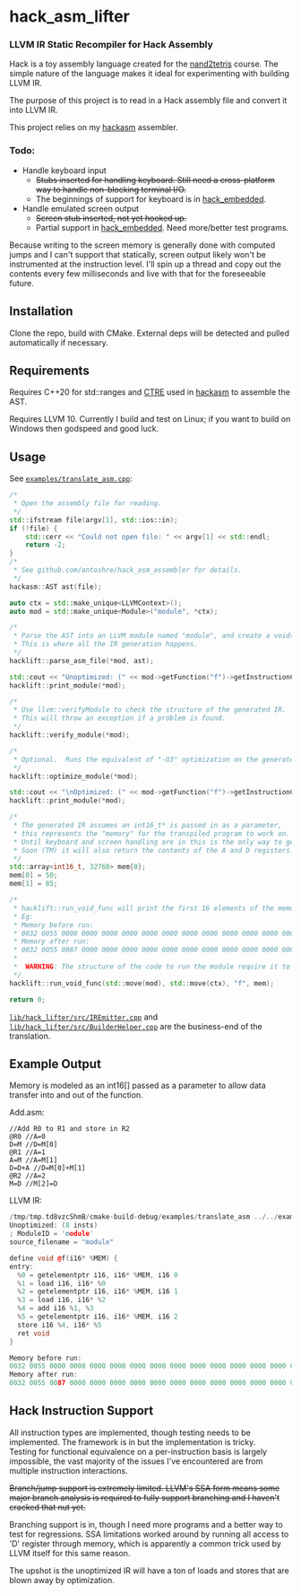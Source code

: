 # hack_asm_lifter
### LLVM IR Static Recompiler for Hack Assembly

Hack is a toy assembly language created for the [nand2tetris](https://www.nand2tetris.org/) course.  The simple nature of the language makes it ideal for experimenting with building LLVM IR.

The purpose of this project is to read in a Hack assembly file and convert it into LLVM IR.

This project relies on my [hackasm](https://github.com/antoshre/hack_asm_assembler) assembler.
 
### Todo:
* Handle keyboard input
    - ~~Stubs inserted for handling keyboard. Still need a cross-platform way to handle non-blocking terminal I/O.~~
    - The beginnings of support for keyboard is in [hack_embedded](https://github.com/antoshre/hack_embedded/).
* Handle emulated screen output
    - ~~Screen stub inserted, not yet hooked up.~~
    - Partial support in [hack_embedded](https://github.com/antoshre/hack_embedded/).  Need more/better test programs.

Because writing to the screen memory is generally done with computed jumps and I can't support that statically,
screen output likely won't be instrumented at the instruction level.  I'll spin up a thread and copy out the contents every few milliseconds
and live with that for the foreseeable future.

## Installation

Clone the repo, build with CMake.  External deps will be detected and pulled automatically if necessary.

## Requirements 

Requires C++20 for std::ranges and [CTRE](https://github.com/hanickadot/compile-time-regular-expressions) used in [hackasm](https://github.com/antoshre/hack_asm_assembler) to assemble the AST.

Requires LLVM 10.  Currently I build and test on Linux; if you want to build on Windows then godspeed and good luck.

## Usage

See
[`examples/translate_asm.cpp`](https://github.com/antoshre/hack_asm_lifter/blob/master/examples/translate_asm.cpp):
```cpp
/*
 * Open the assembly file for reading.
 */
std::ifstream file(argv[1], std::ios::in);
if (!file) {
    std::cerr << "Could not open file: " << argv[1] << std::endl;
    return -2;
}
/*
 * See github.com/antoshre/hack_asm_assembler for details.
 */
hackasm::AST ast(file);

auto ctx = std::make_unique<LLVMContext>();
auto mod = std::make_unique<Module>("module", *ctx);

/*
 * Parse the AST into an LLVM module named "module", and create a void(*)(int16_t*) function named "f".
 * This is where all the IR generation happens.
 */
hacklift::parse_asm_file(*mod, ast);

std::cout << "Unoptimized: (" << mod->getFunction("f")->getInstructionCount() << " insts)" << std::endl;
hacklift::print_module(*mod);

/*
 * Use llvm::verifyModule to check the structure of the generated IR.
 * This will throw an exception if a problem is found.
 */
hacklift::verify_module(*mod);

/*
 * Optional.  Runs the equivalent of "-O3" optimization on the generated IR.
 */
hacklift::optimize_module(*mod);

std::cout << "\nOptimized: (" << mod->getFunction("f")->getInstructionCount() << " insts)" << std::endl;
hacklift::print_module(*mod);

/*
 * The generated IR assumes an int16_t* is passed in as a parameter,
 * this represents the "memory" for the transpiled program to work on.
 * Until keyboard and screen handling are in this is the only way to get data into and out of the system.
 * Soon (TM) it will also return the contents of the A and D registers.
 */
std::array<int16_t, 32768> mem{0};
mem[0] = 50;
mem[1] = 85;

/*
 * hacklift::run_void_func will print the first 16 elements of the memory array before and after the IR is run.
 * Eg:
 * Memory before run:
 * 0032 0055 0000 0000 0000 0000 0000 0000 0000 0000 0000 0000 0000 0000 0000 0000 
 * Memory after run:
 * 0032 0055 0087 0000 0000 0000 0000 0000 0000 0000 0000 0000 0000 0000 0000 0000
 *  
 *  WARNING: The structure of the code to run the module require it to be moved so `mod` should be considered dead!
 */
hacklift::run_void_func(std::move(mod), std::move(ctx), "f", mem);

return 0;
```

[`lib/hack_lifter/src/IREmitter.cpp`](https://github.com/antoshre/hack_asm_lifter/blob/master/lib/hack_lifter/src/IREmitter.cpp)
and
[`lib/hack_lifter/src/BuilderHelper.cpp`](https://github.com/antoshre/hack_asm_lifter/blob/master/lib/hack_lifter/src/BuilderHelper.cpp)
are the business-end of the translation.

## Example Output

Memory is modeled as an int16[] passed as a parameter to allow data transfer into and out of the function.

Add.asm:
```
//Add R0 to R1 and store in R2
@R0 //A=0
D=M //D=M[0]
@R1 //A=1
A=M //A=M[1]
D=D+A //D=M[0]+M[1]
@R2 //A=2
M=D //M[2]=D
```
LLVM IR:
```cpp
/tmp/tmp.td8vzcShmB/cmake-build-debug/examples/translate_asm ../../examples/Add.asm
Unoptimized: (8 insts)
; ModuleID = 'module'
source_filename = "module"

define void @f(i16* %MEM) {
entry:
  %0 = getelementptr i16, i16* %MEM, i16 0
  %1 = load i16, i16* %0
  %2 = getelementptr i16, i16* %MEM, i16 1
  %3 = load i16, i16* %2
  %4 = add i16 %1, %3
  %5 = getelementptr i16, i16* %MEM, i16 2
  store i16 %4, i16* %5
  ret void
}

Memory before run:
0032 0055 0000 0000 0000 0000 0000 0000 0000 0000 0000 0000 0000 0000 0000 0000 
Memory after run:
0032 0055 0087 0000 0000 0000 0000 0000 0000 0000 0000 0000 0000 0000 0000 0000 
```

## Hack Instruction Support

All instruction types are implemented, though testing needs to be implemented.  The framework is in but the implementation is tricky.  
Testing for functional equivalence on a per-instruction basis is largely impossible, the vast majority of the issues I've
encountered are from multiple instruction interactions.


~~Branch/jump support is extremely limited.  LLVM's SSA form means some major branch analysis is required to fully support branching and I haven't cracked that nut yet.~~

Branching support is in, though I need more programs and a better way to test for regressions.  SSA limitations worked around by
running all access to 'D' register through memory, which is apparently a common trick used by LLVM itself for this same reason.

The upshot is the unoptimized IR will have a ton of loads and stores that are blown away by optimization.
